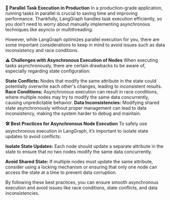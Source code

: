 **🚀 Parallel Task Execution in Production**
In a production-grade application, running tasks in parallel is crucial to saving time and improving performance. Thankfully, LangGraph handles task execution efficiently, so you don’t need to worry about manually implementing asynchronous techniques like asyncio or multithreading.

However, while LangGraph optimizes parallel execution for you, there are some important considerations to keep in mind to avoid issues such as data inconsistency and race conditions.


**⚠️ Challenges with Asynchronous Execution of Nodes**
When executing tasks asynchronously, there are certain drawbacks to be aware of, especially regarding state configuration:

**State Conflicts:**
Nodes that modify the same attribute in the state could potentially overwrite each other's changes, leading to inconsistent results.
**Race Conditions:**
Asynchronous execution can result in race conditions, where multiple nodes may try to modify the same data concurrently, causing unpredictable behavior.
**Data Inconsistencies:**
Modifying shared state asynchronously without proper management can lead to data inconsistency, making the system harder to debug and maintain.


**🛠️ Best Practices for Asynchronous Node Execution**
To safely use asynchronous execution in LangGraph, it’s important to isolate state updates to avoid conflicts:

**Isolate State Updates:**
Each node should update a separate attribute in the state to ensure that no two nodes modify the same data concurrently.

**Avoid Shared State:**
If multiple nodes must update the same attribute, consider using a locking mechanism or ensuring that only one node can access the state at a time to prevent data corruption.

By following these best practices, you can ensure smooth asynchronous execution and avoid issues like race conditions, state conflicts, and data inconsistencies.


